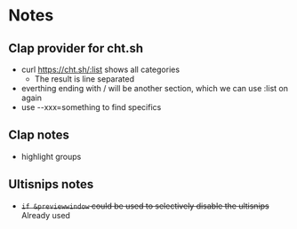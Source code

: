 # Notes
## Clap provider for cht.sh
* curl https://cht.sh/:list shows all categories
	* The result is line separated
* everthing ending with / will be another section, which we can use :list on again
* use --xxx=something to find specifics
## Clap notes
* highlight groups
## Ultisnips notes
* ~~`if &previewwindow` could be used to selectively disable the ultisnips~~ Already used
